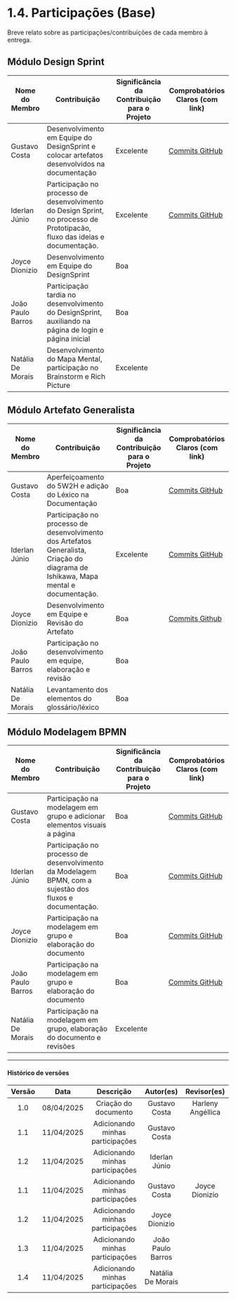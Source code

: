 # 1.4. Participações (Base)

Breve relato sobre as participações/contribuições de cada membro à entrega. 

## Módulo Design Sprint 

| Nome do Membro     | Contribuição                                                                 | Significância da Contribuição para o Projeto | Comprobatórios Claros (com link)                |
|--------------------|------------------------------------------------------------------------------|----------------------------------------------|--------------------------------------------------|
| Gustavo Costa        | Desenvolvimento em Equipe do DesignSprint e colocar artefatos desenvolvidos na documentação               | Excelente                                    | [Commits GitHub](https://github.com/UnBArqDsw2025-1-Turma01/2025.1-T01-_G7_FCTEPodcast_Entrega_01/commit/edb7d80ce8c0fd03cc3b966f2746d243978c2b88) |
| Iderlan Júnio       | Participação no processo de desenvolvimento do Design Sprint, no processo de Prototipacão, fluxo das ideias e documentação.               | Excelente                                    | [Commits GitHub](https://github.com/UnBArqDsw2025-1-Turma01/2025.1-T01-_G7_FCTEPodcast_Entrega_01/commit/edb7d80ce8c0fd03cc3b966f2746d243978c2b88)                                                             |
| Joyce Dionizio        | Desenvolvimento em Equipe do DesignSprint               | Boa                                    | |
| João Paulo Barros  | Participação tardia no desenvolvimento do DesignSprint, auxiliando na página de login e página inicial | Boa |  |
| Natália De Morais  | Desenvolvimento do Mapa Mental, participação no Brainstorm e Rich Picture | Excelente |  |


<!-- |Nome do Membro | Contribuição | Significância da Contribuição para o Projeto (Excelente/Boa/Regular/Ruim/Nula) | Comprobatórios Claros (com link)

EXEMPLO:
| Fulano  |  1. Participação nas Etapas da Design Sprint elaborando artefatos | Boa | Registro nos Versionamentos do Documento de Design Sprint, conforme (link)

TODOS DEVEM PARTICIPAR, MOSTRANDO SEUS PONTOS DE VISTA E COMO COLABORARAM NESSA ETAPA DA ENTREGA COM COMPROBATÓRIOS. -->


## Módulo Artefato Generalista 


|Nome do Membro | Contribuição | Significância da Contribuição para o Projeto | Comprobatórios Claros (com link) |
|---------------|--------------|--------------------------------------------------------------------------------|----------------------------------|
| Gustavo Costa | Aperfeiçoamento do 5W2H e adição do Léxico na Documentação | Boa  | [Commits GitHub](https://github.com/UnBArqDsw2025-1-Turma01/2025.1-T01-_G7_FCTEPodcast_Entrega_01/commit/7766b1b9051a9161def8c6e929806b1a3be8b44f) |
| Iderlan Júnio       | Participação no processo de desenvolvimento dos Artefatos Generalista, Criação do diagrama de Ishikawa, Mapa mental e documentação.               | Excelente                                    | [Commits GitHub](https://github.com/UnBArqDsw2025-1-Turma01/2025.1-T01-_G7_FCTEPodcast_Entrega_01/commit/7766b1b9051a9161def8c6e929806b1a3be8b44f)                                                         |
| Joyce Dionizio        | Desenvolvimento em Equipe e Revisão do Artefato             | Boa                                    |[Commits Github](https://github.com/UnBArqDsw2025-1-Turma01/2025.1-T01-_G7_FCTEPodcast_Entrega_01/commit/96610b1d3784c40a43bcc086b994b153d72f63a3) |
| João Paulo Barros  | Participação no desenvolvimento em equipe, elaboração e revisão | Boa ||
| Natália De Morais  | Levantamento dos elementos do glossário/léxico | Boa |  |

<!-- EXEMPLO:
| Fulano  |  1. Elaboração do Artefato 5W2H | EXCELENTE | Registro nos Versionamentos do Documento do 5W2H, conforme (link) e Commits (links)

TODOS DEVEM PARTICIPAR, MOSTRANDO SEUS PONTOS DE VISTA E COMO COLABORARAM NESSA ETAPA DA ENTREGA COM COMPROBATÓRIOS. -->



## Módulo Modelagem BPMN

|Nome do Membro | Contribuição | Significância da Contribuição para o Projeto | Comprobatórios Claros (com link) |
|---------------|--------------|----------------------------------------------|----------------------------------|
| Gustavo Costa | Participação na modelagem em grupo e adicionar elementos visuais a página| Boa |      [Commits GitHub](https://github.com/UnBArqDsw2025-1-Turma01/2025.1-T01-_G7_FCTEPodcast_Entrega_01/commit/b0280d61b1e4817f4b6216f844ed36835f848aa5)         |
| Iderlan Júnio       | Participação no processo de desenvolvimento da Modelagem BPMN, com a sujestão dos fluxos e documentação.               | Boa                                   |    [Commits GitHub](https://github.com/UnBArqDsw2025-1-Turma01/2025.1-T01-_G7_FCTEPodcast_Entrega_01/commit/b0280d61b1e4817f4b6216f844ed36835f848aa5)                                                            |
| Joyce Dionizio | Participação na modelagem em grupo e elaboração do documento| Boa |      [Commits GitHub](https://github.com/UnBArqDsw2025-1-Turma01/2025.1-T01-_G7_FCTEPodcast_Entrega_01/commit/771c36132d5e3ae2e0eece0b65c4dd027ea5fad3)         |
| João Paulo Barros  | Participação na modelagem em grupo e elaboração do documento | Boa | [Commits GitHub](https://github.com/UnBArqDsw2025-1-Turma01/2025.1-T01-_G7_FCTEPodcast_Entrega_01/commit/0a79851458ee81ae3de2c7fda3849a0a37eb32b4)         |
| Natália De Morais | Participação na modelagem em grupo, elaboração do documento e revisões | Excelente |  |
<!-- EXEMPLO:
| Fulano  |  1. Modelagem da atividade ATIVIDADE_X. 2. Participação no subprocesso SUBPROCESSO_Y | Regular | Registro nos Versionamentos do Documento de Modelagem BPMN, conforme (link) e debates nas Issues (links)

TODOS DEVEM PARTICIPAR, MOSTRANDO SEUS PONTOS DE VISTA E COMO COLABORARAM NESSA ETAPA DA ENTREGA COM COMPROBATÓRIOS. -->



---

#### Histórico de versões 

| Versão |    Data    |              Descrição              |       Autor(es)       |      Revisor(es)       |
|:------:|:----------:|:-----------------------------------:|:---------------------:|:----------------------:|
| 1.0    | 08/04/2025 | Criação do documento                | Gustavo Costa         | Harleny Angéllica      |
| 1.1    | 11/04/2025 | Adicionando minhas participações    | Gustavo Costa         |                        |
| 1.2    | 11/04/2025 | Adicionando minhas participações    | Iderlan Júnio       |                        |
| 1.1    | 11/04/2025 | Adicionando minhas participações    | Gustavo Costa         |    Joyce Dionizio      |
| 1.2    | 11/04/2025 | Adicionando minhas participações    | Joyce Dionizio        |                        |
| 1.3    | 11/04/2025 | Adicionando minhas participações    | João Paulo Barros     |                        |
| 1.4    | 11/04/2025 | Adicionando minhas participações    | Natália De Morais     |                        |
